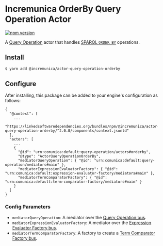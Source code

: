 # Incremunica OrderBy Query Operation Actor

[![npm version](https://badge.fury.io/js/%40incremunica%2Factor-query-operation-orderby.svg)](https://www.npmjs.com/package/@incremunica/actor-query-operation-orderby)

A [Query Operation](https://github.com/comunica/comunica/tree/master/packages/bus-query-operation) actor that handles [SPARQL `ORDER BY`](https://www.w3.org/TR/sparql11-query/#sparqlOrderBy) operations.

## Install

```bash
$ yarn add @incremunica/actor-query-operation-orderby
```

## Configure

After installing, this package can be added to your engine's configuration as follows:
```text
{
  "@context": [
    ...
    "https://linkedsoftwaredependencies.org/bundles/npm/@incremunica/actor-query-operation-orderby/^2.0.0/components/context.jsonld"
  ],
  "actors": [
    ...
    {
      "@id": "urn:comunica:default:query-operation/actors#orderby",
      "@type": "ActorQueryOperationOrderBy",
      "mediatorQueryOperation": { "@id": "urn:comunica:default:query-operation/mediators#main" },
      "mediatorExpressionEvaluatorFactory": { "@id": "urn:comunica:default:expression-evaluator-factory/mediators#main" },
      "mediatorTermComparatorFactory": { "@id": "urn:comunica:default:term-comparator-factory/mediators#main" }
    }
  ]
}
```

### Config Parameters

* `mediatorQueryOperation`: A mediator over the [Query Operation bus](https://github.com/comunica/comunica/tree/master/packages/bus-query-operation).
* `mediatorExpressionEvaluatorFactory`: A mediator over the [Expression Evaluator Factory bus](https://github.com/comunica/comunica/tree/master/packages/bus-expression-evaluator-factory).
* `mediatorTermComparatorFactory`: A factory to create a [Term Comparator Factory bus](https://github.com/comunica/comunica/tree/master/packages/bus-term-comparator-factory).

